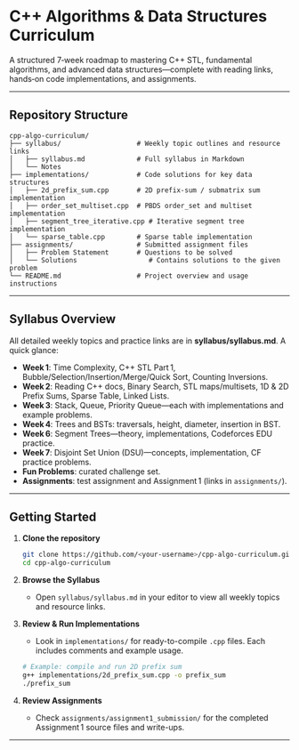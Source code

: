 # C++ Algorithms & Data Structures Curriculum

A structured 7‑week roadmap to mastering C++ STL, fundamental algorithms, and advanced data structures—complete with reading links, hands‑on code implementations, and assignments.

---

## Repository Structure

```plaintext
cpp-algo-curriculum/
├── syllabus/                   # Weekly topic outlines and resource links
│   ├── syllabus.md             # Full syllabus in Markdown
│   └── Notes 
├── implementations/            # Code solutions for key data structures
│   ├── 2d_prefix_sum.cpp       # 2D prefix-sum / submatrix sum implementation
│   ├── order_set_multiset.cpp  # PBDS order_set and multiset implementation
│   ├── segment_tree_iterative.cpp # Iterative segment tree implementation
│   └── sparse_table.cpp        # Sparse table implementation
├── assignments/                # Submitted assignment files
│   ├── Problem Statement       # Questions to be solved
│   └── Solutions                  # Contains solutions to the given problem
└── README.md                   # Project overview and usage instructions
```

---

## Syllabus Overview

All detailed weekly topics and practice links are in **syllabus/syllabus.md**. A quick glance:

- **Week 1**: Time Complexity, C++ STL Part 1, Bubble/Selection/Insertion/Merge/Quick Sort, Counting Inversions.
- **Week 2**: Reading C++ docs, Binary Search, STL maps/multisets, 1D & 2D Prefix Sums, Sparse Table, Linked Lists.
- **Week 3**: Stack, Queue, Priority Queue—each with implementations and example problems.
- **Week 4**: Trees and BSTs: traversals, height, diameter, insertion in BST.
- **Week 6**: Segment Trees—theory, implementations, Codeforces EDU practice.
- **Week 7**: Disjoint Set Union (DSU)—concepts, implementation, CF practice problems.
- **Fun Problems**: curated challenge set.
- **Assignments**: test assignment and Assignment 1 (links in `assignments/`).

---

## Getting Started

1. **Clone the repository**

   ```bash
   git clone https://github.com/<your-username>/cpp-algo-curriculum.git
   cd cpp-algo-curriculum
   ```

2. **Browse the Syllabus**

   - Open `syllabus/syllabus.md` in your editor to view all weekly topics and resource links.

3. **Review & Run Implementations**

   - Look in `implementations/` for ready-to-compile `.cpp` files. Each includes comments and example usage.

   ```bash
   # Example: compile and run 2D prefix sum
   g++ implementations/2d_prefix_sum.cpp -o prefix_sum
   ./prefix_sum
   ```

4. **Review Assignments**

   - Check `assignments/assignment1_submission/` for the completed Assignment 1 source files and write-ups.

---

